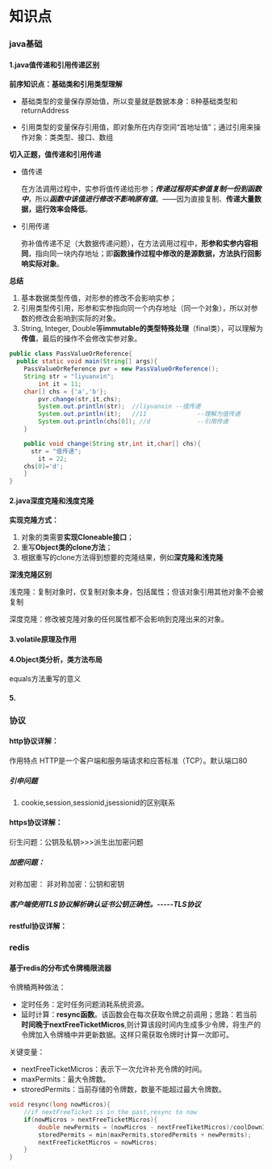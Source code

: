 # 知识点

### java基础

#### 1.java值传递和引用传递区别

**前序知识点：基础类和引用类型理解**

- 基础类型的变量保存原始值，所以变量就是数据本身：8种基础类型和returnAddress

- 引用类型的变量保存引用值，即对象所在内存空间“首地址值”；通过引用来操作对象：类类型、接口、数组

**切入正题，值传递和引用传递**

- 值传递

  在方法调用过程中，实参将值传递给形参；***传递过程将实参值复制一份到函数中***，所以***函数中该值进行修改不影响原有值***。——因为直接复制、**传递大量数据，运行效率会降低**。

- 引用传递

  弥补值传递不足（大数据传递问题），在方法调用过程中，**形参和实参内容相同**，指向同一块内存地址；即**函数操作过程中修改的是源数据，方法执行回影响实际对象**。

**总结**

1. 基本数据类型传值，对形参的修改不会影响实参；
2. 引用类型传引用，形参和实参指向同一个内存地址（同一个对象），所以对参数的修改会影响到实际的对象。
3. String, Integer, Double等**immutable的类型特殊处理**（final类），可以理解为**传值**，最后的操作不会修改实参对象。

```java
public class PassValueOrReference{
  public static void main(String[] args){
  	PassValueOrReference pvr = new PassValueOrReference();
    String str = "liyuanxin";
		int it = 11;
    char[] chs = {'a','b'};
		pvr.change(str,it,chs);
		System.out.println(str);  //liyuanxin --值传递
 		System.out.println(it);   //11				--理解为值传递
		System.out.println(chs[0]); //d				--引用传递
	}

	public void change(String str,int it,char[] chs){
 	  str = "值传递";
 		it = 22;
  	chs[0]='d';
	}
}

```



#### 2.java深度克隆和浅度克隆

**实现克隆方式：**

1. 对象的类需要**实现Cloneable接口**；
2. 重写**Object类的clone方法**；
3. 根据重写的clone方法得到想要的克隆结果，例如**深克隆和浅克隆**

**深浅克隆区别**

浅克隆：复制对象时，仅复制对象本身，包括属性；但该对象引用其他对象不会被复制

深度克隆：修改被克隆对象的任何属性都不会影响到克隆出来的对象。



#### 3.volatile原理及作用



#### 4.Object类分析，类方法布局

equals方法重写的意义



#### 5.



### 协议

#### http协议详解：

作用特点
HTTP是一个客户端和服务端请求和应答标准（TCP）。默认端口80

##### 引申问题

1. cookie,session,sessionid,jsessionid的区别联系



#### https协议详解：

衍生问题：公钥及私钥>>>派生出加密问题

##### 加密问题：

对称加密：
非对称加密：公钥和密钥

##### 客户端使用TLS协议解析确认证书公钥正确性。-----TLS协议



#### restful协议详解：







### redis

#### 基于redis的分布式令牌桶限流器

令牌桶两种做法：

- 定时任务：定时任务问题消耗系统资源。
- 延时计算：**resync函数**。该函数会在每次获取令牌之前调用；思路：若当前**时间晚于nextFreeTicketMicros**,则计算该段时间内生成多少令牌，将生产的令牌加入令牌桶中并更新数据。这样只需获取令牌时计算一次即可。

关键变量：

- nextFreeTicketMicros：表示下一次允许补充令牌的时间。
- maxPermits：最大令牌数。
- stroredPermits：当前存储的令牌数，数量不能超过最大令牌数。

```c++
void resync(long nowMicros){
	//if nextFreeTicket is in the past,resync to now
	if(nowMicros > nextFreeTicketMicros){
		double newPermits = (nowMicros - nextFreeTiketMicros)/coolDownIntervalMicros();
		storedPermits = min(maxPermits,storedPermits + newPermits);
		nextFreeTicketMicros = nowMicros;
	}
}
```

















